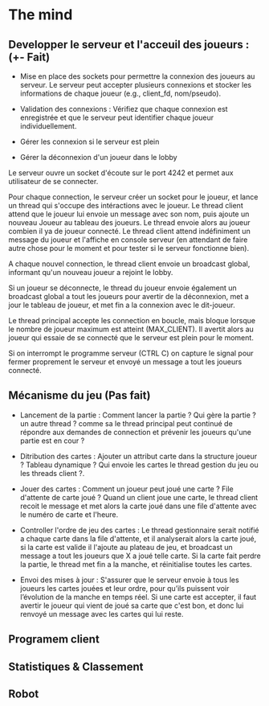 
# The mind

## Developper le serveur et l'acceuil des joueurs : (+- Fait)

- Mise en place des sockets pour permettre la connexion des joueurs au serveur. Le serveur peut accepter plusieurs connexions et stocker les informations de chaque joueur (e.g., client_fd, nom/pseudo).

- Validation des connexions : Vérifiez que chaque connexion est enregistrée et que le serveur peut identifier chaque joueur individuellement.

- Gérer les connexion si le serveur est plein

- Gérer la déconnexion d'un joueur dans le lobby

Le serveur ouvre un socket d'écoute sur le port 4242 et permet aux utilisateur de se connecter.

Pour chaque connection, le serveur créer un socket pour le joueur, et lance un thread qui s'occupe des intéractions avec le joueur. Le thread client attend que le joueur lui envoie un message avec son nom, puis ajoute un nouveau Joueur au tableau des joueurs. Le thread envoie alors au joueur combien il ya de joueur connecté. Le thread client attend indéfiniment un message du joueur et l'affiche en console serveur (en attendant de faire autre chose pour le moment et pour tester si le serveur fonctionne bien).

A chaque nouvel connection, le thread client envoie un broadcast global, informant qu'un nouveau joueur a rejoint le lobby.

Si un joueur se déconnecte, le thread du joueur envoie également un broadcast global a tout les joueurs pour avertir de la déconnexion, met a jour le tableau de joueur, et met fin a la connexion avec le dit-joueur.

Le thread principal accepte les connection en boucle, mais bloque lorsque le nombre de joueur maximum est atteint (MAX_CLIENT). Il avertit alors au joueur qui essaie de se connecté que le serveur est plein pour le moment.

Si on interrompt le programme serveur (CTRL C) on capture le signal pour fermer proprement le serveur et envoyé un message a tout les joueurs connecté.

## Mécanisme du jeu (Pas fait)

- Lancement de la partie : Comment lancer la partie ? Qui gère la partie ? un autre thread ? comme sa le thread principal peut continué de répondre aux demandes de connection et prévenir les joueurs qu'une partie est en cour ?

- Ditribution des cartes : Ajouter un attribut carte dans la structure joueur ? Tableau dynamique ? Qui envoie les cartes le thread gestion du jeu ou les threads client ?.

- Jouer des cartes : Comment un joueur peut joué une carte ? File d'attente de carte joué ? Quand un client joue une carte, le thread client recoit le message et met alors la carte joué dans une file d'attente avec le numéro de carte et l'heure.

- Controller l'ordre de jeu des cartes : Le thread gestionnaire serait notifié a chaque carte dans la file d'attente, et il analyserait alors la carte joué, si la carte est valide il l'ajoute au plateau de jeu, et broadcast un message a tout les joueurs que X a joué telle carte. Si la carte fait perdre la partie, le thread met fin a la manche, et réinitialise toutes les cartes.

- Envoi des mises à jour : S'assurer que le serveur envoie à tous les joueurs les cartes jouées et leur ordre, pour qu’ils puissent voir l’évolution de la manche en temps réel. Si une carte est accepter, il faut avertir le joueur qui vient de joué sa carte que c'est bon, et donc lui renvoyé un message avec les cartes qui lui reste.

## Programem client

## Statistiques & Classement

## Robot

